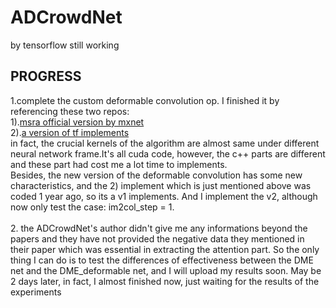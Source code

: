# ADCrowdNet
by tensorflow
still working<br>
## PROGRESS
1.complete the custom deformable convolution op. I finished it by referencing these two repos:<br>
   <a>1).[msra official version by mxnet](https://github.com/msracver/Deformable-ConvNets)</a><br>
   <a>2).[a version of tf implements](https://github.com/Zardinality/TF-deformable-conv)</a>
   <br>in fact, the crucial kernels of the algorithm are almost same under different neural network frame.It's all cuda code, however, the c++ parts are different and these part had cost me a lot time to implements.<br>
   Besides, the new version of the deformable convolution has some new characteristics, and the 2) implement which is just mentioned above was coded 1 year ago, so its a v1 implements. And I implement the v2, although now only test the case: im2col_step = 1.
<br><br>2. the ADCrowdNet's author didn't give me any informations beyond the papers and they have not provided the negative data they mentioned in their paper which was essential in extracting the attention part. So the only thing I can do is to test the differences of effectiveness between the DME net and the DME_deformable net, and I will upload my results soon. May be 2 days later, in fact, I almost finished now, just waiting for the results of the experiments
